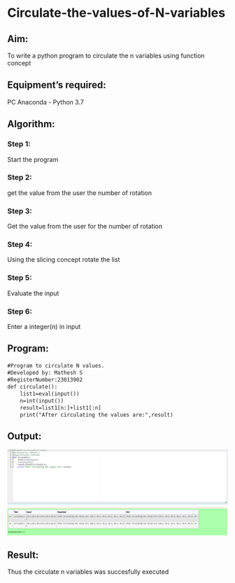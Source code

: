 # Circulate-the-values-of-N-variables
## Aim:
To write a python program to circulate the n variables using function concept
## Equipment’s required:
PC
Anaconda - Python 3.7
## Algorithm: 

### Step 1: 
Start the program

### Step 2: 
get the value from the user the number of rotation

### Step 3: 
Get the value from the user for the number of rotation

### Step 4: 
Using the slicing concept rotate the list

### Step 5: 
Evaluate the input

### Step 6: 
Enter a integer(n) in input

## Program:
```
#Program to circulate N values.
#Developed by: Mathesh S
#RegisterNumber:23013902
def circulate():
    list1=eval(input())
    n=int(input())
    result=list1[n:]+list1[:n]
    print("After circulating the values are:",result)
```
## Output:
![Alt text](image-1.png)

## Result:
Thus the circulate n variables was succesfully executed
